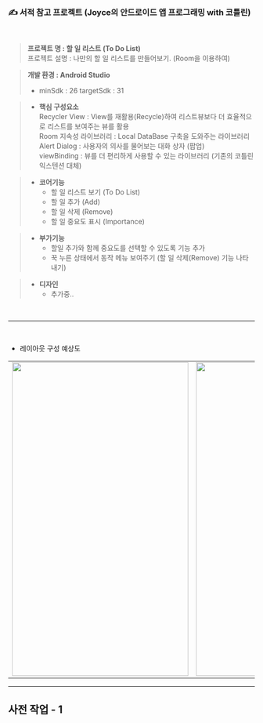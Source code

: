 ### ✍ 서적 참고 프로젝트 (Joyce의 안드로이드 앱 프로그래밍 with 코틀린)
<br>

> <b> 프로젝트 명 : 할 일 리스트 (To Do List) <br> </b>
> 프로젝트 설명 : 나만의 할 일 리스트를 만들어보기. (Room을 이용하여)

> <b> 개발 환경 : Android Studio </b>
> * minSdk : 26
> targetSdk : 31

> * <b> 핵심 구성요소 </b>  <br>
> Recycler View : View를 재활용(Recycle)하여 리스트뷰보다 더 효율적으로 리스트를 보여주는 뷰를 활용 <br>
> Room 지속성 라이브러리 : Local DataBase 구축을 도와주는 라이브러리 <br>
> Alert Dialog : 사용자의 의사를 물어보는 대화 상자 (팝업) <br>
> viewBinding : 뷰를 더 편리하게 사용할 수 있는 라이브러리 (기존의 코틀린 익스텐션 대체) <br>

> * <b> 코어기능 </b>
>     * 할 일 리스트 보기 (To Do List)
>     * 할 일 추가 (Add)
>     * 할 일 삭제 (Remove)
>     * 할 일 중요도 표시 (Importance)

> * <b> 부가기능 </b>
>     * 할일 추가와 함께 중요도를 선택할 수 있도록 기능 추가
>     * 꾹 누른 상태에서 동작 메뉴 보여주기 (할 일 삭제(Remove) 기능 나타내기)

> * <b> 디자인 </b>
>     * 추가중..


<br>

---

<br>

* 레이아웃 구성 예상도
<table>
  <tr>
    <td><img alt="" src="https://user-images.githubusercontent.com/57258381/161485314-6f3f7673-75df-4662-a231-f8feb80c630a.png" height="640" width="360"> </td>
    <td><img alt="" src="https://user-images.githubusercontent.com/57258381/161485364-6c60ed1c-2bcf-4c43-b630-af456a85057b.png" height="640" width="360"> </td>
  </tr>
  </table>
  
---

<h2> 사전 작업 - 1 </h2>
